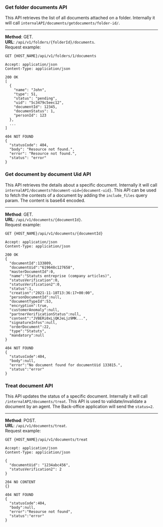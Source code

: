 ### Get folder documents API  
This API retrieves the list of all documents attached on a folder. Internally it will 
call `internalAPI/documents/getdocuments/folder-id/`.  

---
__Method__: GET.  
__URL__: `/api/v1/folders/{folderId}/documents`.  
Request example:

```http request
GET {HOST_NAME}/api/v1/folders/1/documents

Accept: application/json 
Content-Type: application/json 

200 OK
[
  {
    "name": "John",
    "type": 51,
    "status": "pending",
    "uid": "5c3479c5eec12",
    "documentId": 12345,
    "documenStatus": 1,
    "personId": 123
  },
  ...
]

404 NOT FOUND
{
  "statusCode": 404,
  "body": "Resource not found.",
  "error": "Resource not found.",
  "status": "error"
}
```
### Get document by document Uid API  
This API retrieves the details about a specific document. Internally it will
call `internalAPI/documents?document-uid={document-uid}`. This API can be used to fetch
the contests of a document by adding the `include_files` query param. The content is
base64 encoded.  

---
__Method__: GET.  
__URL__: `/api/v1/documents/{documentId}`.  
Request example:

```http request
GET {HOST_NAME}/api/v1/documents/{documentId}

Accept: application/json 
Content-Type: application/json 

200 OK
{
  "documentId":133809,
  "documentUid":"619648c127658",
  "masterDocumentId":0,
  "name":"Statuts entreprise (company articles)",
  "statusVerification":0,
  "statusVerification2":0,
  "status":1,
  "creation":"2021-11-18T13:36:17+00:00",
  "personDocumentId":null,
  "documentTypeId":53,
  "encryption":true,
  "customerAnomaly":null,
  "partnerVerificationStatus":null,
  "content":"JVBERi0xLjQKJeLjz9MK...",
  "signatureInfos":null,
  "orderDocument":22,
  "type":"Statuts",
  "mandatory":null
}

404 NOT FOUND
{
  "statusCode":404,
  "body":null,
  "error":"No document found for documentUid 133815.",
  "status":"error"
}
```
### Treat document  API  
This API updates the status of a specific document. Internally it will
call `/internalAPI/documents/treat`. This API is used to validate/invalidate a document
by an agent. The Back-office application will send the `status=2`.

---
__Method__: POST.  
__URL__: `/api/v1/documents/treat`.  
Request example:

```http request
GET {HOST_NAME}/api/v1/documents/treat

Accept: application/json 
Content-Type: application/json 

{
  "documentUid": "1234abc456",
  "statusVerification2": 2
}

204 NO CONTENT
{}

404 NOT FOUND
{
  "statusCode":404,
  "body":null,
  "error":"Resourse not found",
  "status":"error"
}
```
